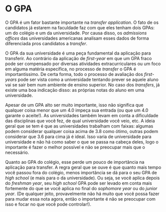 # O GPA

O GPA é um fator bastante importante na *transfer application*. O fato de os candidatos já estarem na faculdade faz com que eles tenham dois GPAs: um do colégio e um da universidade. Por causa disso, os *admissions offices* das universidades americanas analisam esses dados de forma diferenciada pros candidatos a *transfer*.

O GPA da sua universidade é uma peça fundamental da aplicação para transferir. Ao contrário da aplicação de *first-year* em que um GPA fraco pode ser compensado por diversas atividades extracurriculares ou um foco em alguma matéria específica, no processo de *transfer* o GPA é importantíssimo. De certa forma, todo o processo de avaliação dos *first-years* pode ser vista como a universidade tentando prever se aquele aluno vai se sair bem num ambiente de ensino superior. No caso dos *transfers*, já existe uma boa indicação disso: as próprias notas do aluno em uma universidade.

Apesar de um GPA alto ser muito importante, isso não significa que qualquer coisa menor que um 4.0 impeça sua entrada (ou que um 4.0 garante o aceite!). As universidades também levam em conta a dificuldade das disciplinas que você fez, de qual universidade você veio, etc. A ideia geral que se tem é que as universidades trabalham com faixas: algumas podem considerar qualquer coisa acima de 3.8 como ótimo, outras podem considerar que 3.6 para cima já é ideal. Isso varia de universidade para universidade e não há como saber o que se passa na cabeça deles, logo o importante é fazer o melhor possível e não se preocupar mais que o necessário.

Quanto ao GPA do colégio, esse perde um pouco de importância na aplicação para transfer. A regra geral que se ouve é que quanto mais tempo você passou fora do colégio, menos importância se dá para o seu GPA de *high school* (e mais para o da universidade). Ou seja, se você aplica depois do *freshman year*, seu *high school* GPA pode ser levado em conta mais fortemente do que se você aplica no final do *sophomore year* ou do *junior year*. (De qualquer jeito, provavelmente não há muito que você possa fazer para mudar essa nota agora, então o importante é não se preocupar com isso e focar no que você pode controlar!).
